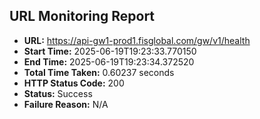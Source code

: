 ## URL Monitoring Report

- **URL:** https://api-gw1-prod1.fisglobal.com/gw/v1/health
- **Start Time:** 2025-06-19T19:23:33.770150
- **End Time:** 2025-06-19T19:23:34.372520
- **Total Time Taken:** 0.60237 seconds
- **HTTP Status Code:** 200
- **Status:** Success
- **Failure Reason:** N/A
